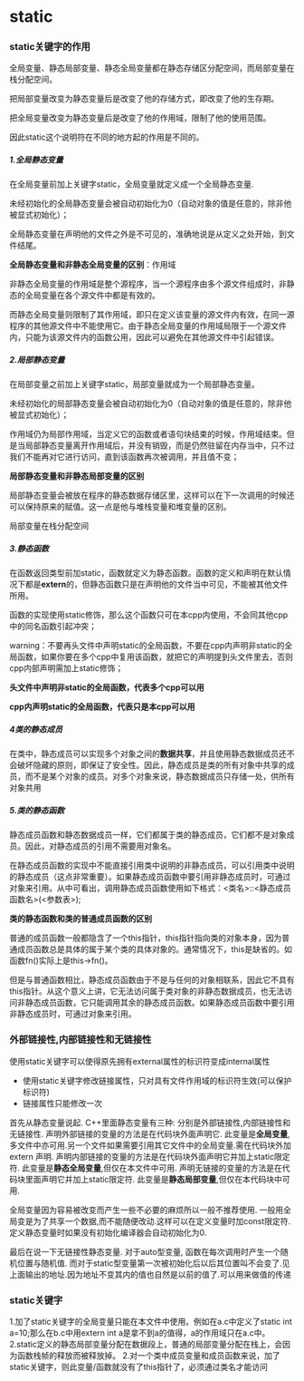 # static

### static关键字的作用

全局变量、静态局部变量、静态全局变量都在静态存储区分配空间，而局部变量在栈分配空间。

把局部变量改变为静态变量后是改变了他的存储方式，即改变了他的生存期。

把全局变量改变为静态变量后是改变了他的作用域，限制了他的使用范围。

因此static这个说明符在不同的地方起的作用是不同的。

##### 1.全局静态变量

在全局变量前加上关键字static，全局变量就定义成一个全局静态变量.

未经初始化的全局静态变量会被自动初始化为0（自动对象的值是任意的，除非他被显式初始化）；

全局静态变量在声明他的文件之外是不可见的，准确地说是从定义之处开始，到文件结尾。

**全局静态变量和非静态全局变量的区别**：作用域

非静态全局变量的作用域是整个源程序，当一个源程序由多个源文件组成时，非静态的全局变量在各个源文件中都是有效的。

而静态全局变量则限制了其作用域，即只在定义该变量的源文件内有效，在同一源程序的其他源文件中不能使用它。由于静态全局变量的作用域局限于一个源文件内，只能为该源文件内的函数公用，因此可以避免在其他源文件中引起错误。

##### 2.局部静态变量

在局部变量之前加上关键字static，局部变量就成为一个局部静态变量。

未经初始化的局部静态变量会被自动初始化为0（自动对象的值是任意的，除非他被显式初始化）；

作用域仍为局部作用域，当定义它的函数或者语句块结束的时候，作用域结束。但是当局部静态变量离开作用域后，并没有销毁，而是仍然驻留在内存当中，只不过我们不能再对它进行访问，直到该函数再次被调用，并且值不变；

**局部静态变量和非静态局部变量的区别**

局部静态变量会被放在程序的静态数据存储区里，这样可以在下一次调用的时候还可以保持原来的赋值。这一点是他与堆栈变量和堆变量的区别。

局部变量在栈分配空间

##### 3.静态函数

在函数返回类型前加static，函数就定义为静态函数。函数的定义和声明在默认情况下都是**extern**的，但静态函数只是在声明他的文件当中可见，不能被其他文件所用。

函数的实现使用static修饰，那么这个函数只可在本cpp内使用，不会同其他cpp中的同名函数引起冲突；

warning：不要再头文件中声明static的全局函数，不要在cpp内声明非static的全局函数，如果你要在多个cpp中复用该函数，就把它的声明提到头文件里去，否则cpp内部声明需加上static修饰；

**头文件中声明非static的全局函数，代表多个cpp可以用**

**cpp内声明static的全局函数，代表只是本cpp可以用**

##### 4类的静态成员

在类中，静态成员可以实现多个对象之间的**数据共享**，并且使用静态数据成员还不会破坏隐藏的原则，即保证了安全性。因此，静态成员是类的所有对象中共享的成员，而不是某个对象的成员。对多个对象来说，静态数据成员只存储一处，供所有对象共用

##### 5.类的静态函数

静态成员函数和静态数据成员一样，它们都属于类的静态成员，它们都不是对象成员。因此，对静态成员的引用不需要用对象名。

在静态成员函数的实现中不能直接引用类中说明的非静态成员，可以引用类中说明的静态成员（这点非常重要）。如果静态成员函数中要引用非静态成员时，可通过对象来引用。从中可看出，调用静态成员函数使用如下格式：<类名>::<静态成员函数名>(<参数表>);

**类的静态函数和类的普通成员函数的区别**

普通的成员函数一般都隐含了一个this指针，this指针指向类的对象本身，因为普通成员函数总是具体的属于某个类的具体对象的。通常情况下，this是缺省的。如函数fn()实际上是this->fn()。

但是与普通函数相比，静态成员函数由于不是与任何的对象相联系，因此它不具有this指针。从这个意义上讲，它无法访问属于类对象的非静态数据成员，也无法访问非静态成员函数，它只能调用其余的静态成员函数。如果静态成员函数中要引用非静态成员时，可通过对象来引用。

### 外部链接性,内部链接性和无链接性

使用static关键字可以使得原先拥有external属性的标识符变成internal属性

- 使用static关键字修改链接属性，只对具有文件作用域的标识符生效(可以保护标识符)
- 链接属性只能修改一次

首先从静态变量说起. C++里面静态变量有三种: 分别是外部链接性,内部链接性和无链接性.
声明外部链接的变量的方法是在代码块外面声明它. 此变量是**全局变量**,多文件中亦可用.另一个文件如果需要引用其它文件中的全局变量.需在代码块外加extern 声明.
声明内部链接的变量的方法是在代码块外面声明它并加上static限定符. 此变量是**静态全局变量**,但仅在本文件中可用.
声明无链接的变量的方法是在代码块里面声明它并加上static限定符. 此变量是**静态局部变量**,但仅在本代码块中可用.

全局变量因为容易被改变而产生一些不必要的麻烦所以一般不推荐使用. 一般用全局变是为了共享一个数据,而不能随便改动.这样可以在定义变量时加const限定符.
定义静态变量时如果没有初始化编译器会自动初始化为0.

最后在说一下无链接性静态变量.
对于auto型变量, 函数在每次调用时产生一个随机位置与随机值.
而对于static型变量第一次被初始化后以后其位置叫不会变了.见上面输出的地址.因为地址不变其内的值也自然是以前的值了.可以用来做值的传递

### static关键字

1.加了static关键字的全局变量只能在本文件中使用。例如在a.c中定义了static int a=10;那么在b.c中用extern int a是拿不到a的值得，a的作用域只在a.c中。 2.static定义的静态局部变量分配在数据段上，普通的局部变量分配在栈上，会因为函数栈帧的释放而被释放掉。
2.对一个类中成员变量和成员函数来说，加了static关键字，则此变量/函数就没有了this指针了，必须通过类名才能访问